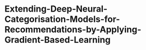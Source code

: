 # Extending-Deep-Neural-Categorisation-Models-for-Recommendations-by-Applying-Gradient-Based-Learning